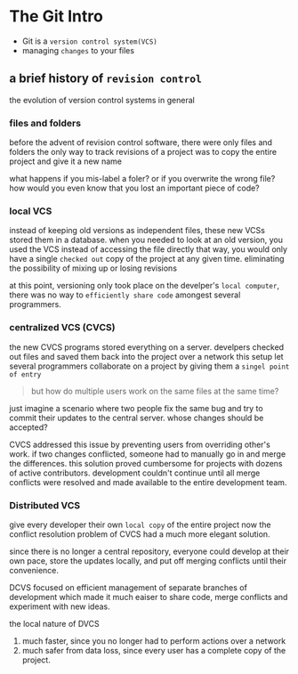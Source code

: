 # The Git Intro

- Git is a `version control system(VCS)`
- managing `changes` to your files

## a brief history of `revision control`

the evolution of version control systems in general

### files and folders

before the advent of revision control software, there were only files and folders
the only way to track revisions of a project was to copy the entire project and give it a new name

what happens if you mis-label a foler?
or if you overwrite the wrong file?
how would you even know that you lost an important piece of code?

### local VCS

instead of keeping old versions as independent files, these new VCSs stored them in a database.
when you needed to look at an old version, you used the VCS instead of accessing the file directly
that way, you would only have a single `checked out` copy of the project at any given time.
eliminating the possibility of mixing up or losing revisions

at this point, versioning only took place on the develper's `local computer`,
there was no way to `efficiently share code` amongest several programmers.

### centralized VCS (CVCS)

the new CVCS programs stored everything on a server.
develpers checked out files and saved them back into the project over a network
this setup let several programmers collaborate on a project by giving them a `singel point of entry`

> but how do multiple users work on the same files at the same time?

just imagine a scenario where two people fix the same bug and try to commit their updates to the central server.
whose changes should be accepted?

CVCS addressed this issue by preventing users from overriding other's work.
if two changes conflicted, someone had to manually go in and merge the differences.
this solution proved cumbersome for projects with dozens of active contributors.
development couldn't continue until all merge conflicts were resolved and made available to the entire development team.

### Distributed VCS

give every developer their own `local copy` of the entire project
now the conflict resolution problem of CVCS had a much more elegant solution.

since there is no longer a central repository, everyone could develop at their own pace,
store the updates locally, and put off merging conflicts until their convenience.

DCVS focused on efficient management of separate branches of development
which made it much eaiser to share code, merge conflicts and experiment with new ideas.

the local nature of DVCS
1. much faster, since you no longer had to perform actions over a network
2. much safer from data loss, since every user has a complete copy of the project.
